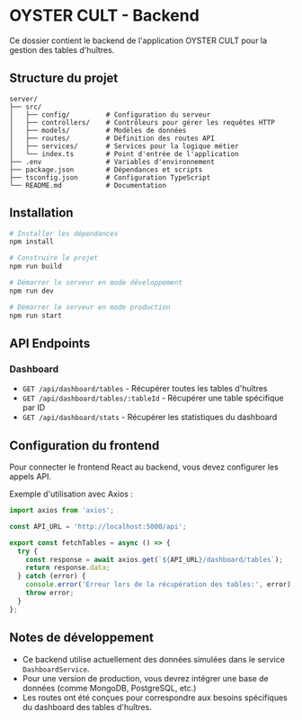 # OYSTER CULT - Backend

Ce dossier contient le backend de l'application OYSTER CULT pour la gestion des tables d'huîtres.

## Structure du projet

```
server/
├── src/
│   ├── config/         # Configuration du serveur
│   ├── controllers/    # Contrôleurs pour gérer les requêtes HTTP
│   ├── models/         # Modèles de données
│   ├── routes/         # Définition des routes API
│   ├── services/       # Services pour la logique métier
│   └── index.ts        # Point d'entrée de l'application
├── .env                # Variables d'environnement
├── package.json        # Dépendances et scripts
├── tsconfig.json       # Configuration TypeScript
└── README.md           # Documentation
```

## Installation

```bash
# Installer les dépendances
npm install

# Construire le projet
npm run build

# Démarrer le serveur en mode développement
npm run dev

# Démarrer le serveur en mode production
npm run start
```

## API Endpoints

### Dashboard

- `GET /api/dashboard/tables` - Récupérer toutes les tables d'huîtres
- `GET /api/dashboard/tables/:tableId` - Récupérer une table spécifique par ID
- `GET /api/dashboard/stats` - Récupérer les statistiques du dashboard

## Configuration du frontend

Pour connecter le frontend React au backend, vous devez configurer les appels API. 

Exemple d'utilisation avec Axios :

```typescript
import axios from 'axios';

const API_URL = 'http://localhost:5000/api';

export const fetchTables = async () => {
  try {
    const response = await axios.get(`${API_URL}/dashboard/tables`);
    return response.data;
  } catch (error) {
    console.error('Erreur lors de la récupération des tables:', error);
    throw error;
  }
};
```

## Notes de développement

- Ce backend utilise actuellement des données simulées dans le service `DashboardService`.
- Pour une version de production, vous devrez intégrer une base de données (comme MongoDB, PostgreSQL, etc.)
- Les routes ont été conçues pour correspondre aux besoins spécifiques du dashboard des tables d'huîtres.
